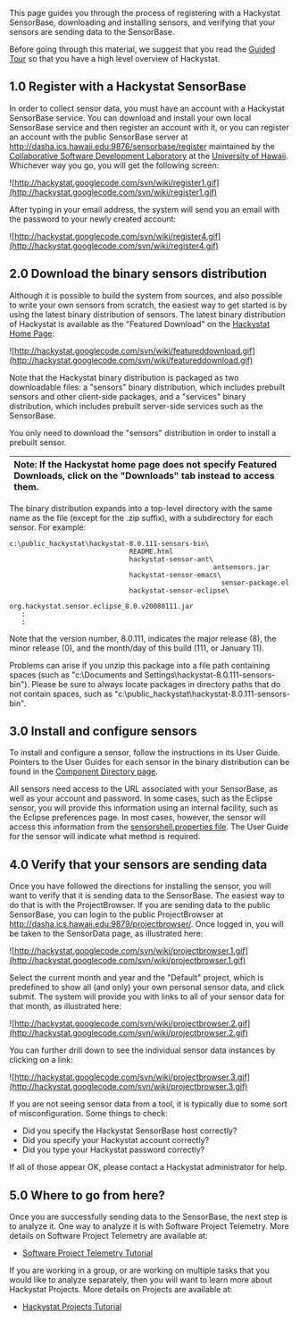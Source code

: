 This page guides you through the process of registering with a Hackystat SensorBase, downloading and installing sensors, and verifying that your sensors are sending data to the SensorBase.

Before going through this material, we suggest that you read the [Guided Tour](Tutorial_GuidedTour.md) so that you have a high level overview of Hackystat.

## 1.0 Register with a Hackystat SensorBase ##

In order to collect sensor data, you must have an account with a Hackystat SensorBase service.
You can download and install your own local SensorBase service and then register an account with it, or you can register an account with the public SensorBase server at http://dasha.ics.hawaii.edu:9876/sensorbase/register maintained by the [Collaborative Software Development Laboratory](http://csdl.ics.hawaii.edu) at the [University of Hawaii](http://www.hawaii.edu).  Whichever way you go, you will get the following screen:

![http://hackystat.googlecode.com/svn/wiki/register1.gif](http://hackystat.googlecode.com/svn/wiki/register1.gif)

After typing in your email address, the system will send you an email with the password to your newly created account:

![http://hackystat.googlecode.com/svn/wiki/register4.gif](http://hackystat.googlecode.com/svn/wiki/register4.gif)

## 2.0 Download the binary sensors distribution ##

Although it is possible to build the system from sources, and also possible to write your own sensors from scratch, the easiest way to get started is by using the latest binary distribution of sensors.  The latest binary distribution of Hackystat is available as the "Featured Download" on the [Hackystat Home Page](http://www.hackystat.org/):

![http://hackystat.googlecode.com/svn/wiki/featureddownload.gif](http://hackystat.googlecode.com/svn/wiki/featureddownload.gif)

Note that the Hackystat binary distribution is packaged as two downloadable files: a "sensors" binary distribution, which includes prebuilt sensors and other client-side packages, and a "services" binary distribution, which includes prebuilt server-side services such as the SensorBase.

You only need to download the "sensors" distribution in order to install a prebuilt sensor.

|Note: If the Hackystat home page does not specify Featured Downloads, click on the "Downloads" tab instead to access them. |
|:--------------------------------------------------------------------------------------------------------------------------|

The binary distribution expands into a top-level directory with the same name as the file (except for the .zip suffix), with a subdirectory for each sensor. For example:

```
c:\public_hackystat\hackystat-8.0.111-sensors-bin\
                              README.html
                              hackystat-sensor-ant\
                                                   antsensors.jar
                              hackystat-sensor-emacs\
                                                     sensor-package.el
                              hackystat-sensor-eclipse\
                                                       org.hackystat.sensor.eclipse_8.0.v20080111.jar
   :
   :
```

Note that the version number, 8.0.111, indicates the major release (8), the minor release (0), and the month/day of this build (111, or January 11).

Problems can arise if you unzip this package into a file path containing spaces (such as "c:\Documents and Settings\hackystat-8.0.111-sensors-bin").  Please be sure to always locate packages in directory paths that do not contain spaces, such as "c:\public\_hackystat\hackystat-8.0.111-sensors-bin".

## 3.0 Install and configure sensors ##

To install and configure a sensor, follow the instructions in its User Guide. Pointers to the User Guides for each sensor in the binary distribution can be found in the [Component Directory page](ComponentDirectory.md).

All sensors need access to the URL associated with your SensorBase, as well as your account and password.  In some cases, such as the Eclipse sensor, you will provide this information using an internal facility, such as the Eclipse preferences page.  In most cases, however, the sensor will access this information from the [sensorshell.properties file](http://code.google.com/p/hackystat-sensor-shell/wiki/SensorShellProperties).  The User Guide for the sensor will indicate what method is required.

## 4.0 Verify that your sensors are sending data ##

Once you have followed the directions for installing the sensor, you will want to verify that it is sending data to the SensorBase.  The easiest way to do that is with the ProjectBrowser.  If you are sending data to the public SensorBase, you can login to the public ProjectBrowser at http://dasha.ics.hawaii.edu:9879/projectbrowser/. Once logged in, you will be taken to the SensorData page, as illustrated here:

![http://hackystat.googlecode.com/svn/wiki/projectbrowser.1.gif](http://hackystat.googlecode.com/svn/wiki/projectbrowser.1.gif)

Select the current month and year and the "Default" project, which is predefined to show all (and only) your own personal sensor data, and click submit.  The system will provide you with links to all of your sensor data for that month, as illustrated here:

![http://hackystat.googlecode.com/svn/wiki/projectbrowser.2.gif](http://hackystat.googlecode.com/svn/wiki/projectbrowser.2.gif)

You can further drill down to see the individual sensor data instances by clicking on a link:

![http://hackystat.googlecode.com/svn/wiki/projectbrowser.3.gif](http://hackystat.googlecode.com/svn/wiki/projectbrowser.3.gif)

If you are not seeing sensor data from a tool, it is typically due to some sort of misconfiguration.  Some things to check:

  * Did you specify the Hackystat SensorBase host correctly?
  * Did you specify your Hackystat account correctly?
  * Did you type your Hackystat password correctly?

If all of those appear OK, please contact a Hackystat administrator for help.

## 5.0 Where to go from here? ##

Once you are successfully sending data to the SensorBase, the next step is to analyze it.  One way to analyze it is with Software Project Telemetry.  More details on Software Project Telemetry are available at:

  * [Software Project Telemetry Tutorial](Tutorial_SoftwareProjectTelemetry.md)

If you are working in a group, or are working on multiple tasks that you would like to analyze separately, then you will want to learn more about Hackystat Projects.  More details on Projects are available at:

  * [Hackystat Projects Tutorial](Tutorial_Projects.md)